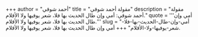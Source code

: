 +++
author = "أحمد شوقي"
title = "مقولة أحمد شوقي"
description = "مقولة أحمد شوقي: أمي وإن طال الحديث بها فلا، شعر يوفيها ولا الأقلام."
quote = '''أمي وإن طال الحديث بها فلا، شعر يوفيها ولا الأقلام.'''
slug = "أمي-وإن-طال-الحديث-بها-فلا-شعر-يوفيها-ولا-الأقلام"
+++
أمي وإن طال الحديث بها فلا، شعر يوفيها ولا الأقلام.

